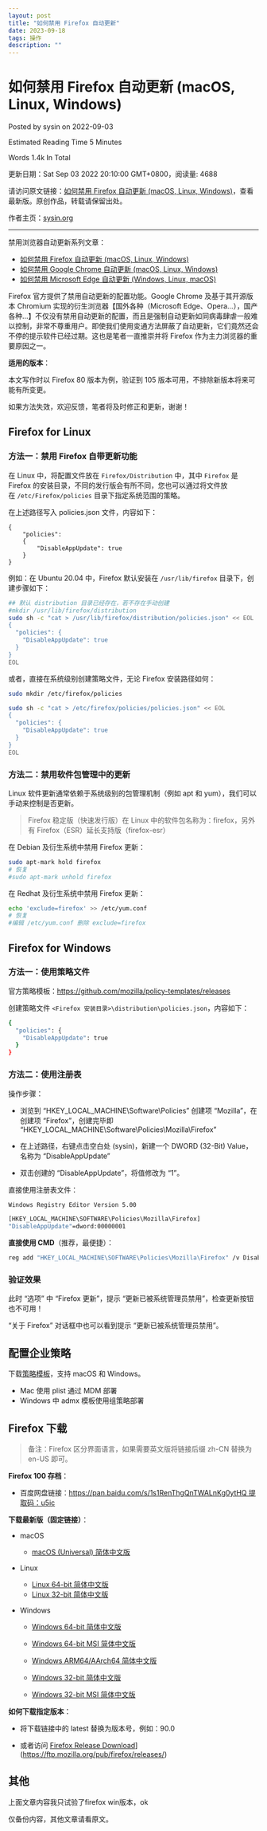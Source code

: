 ```yaml
---
layout: post
title: "如何禁用 Firefox 自动更新"
date: 2023-09-18
tags: 操作
description: ""
---
```


# 如何禁用 Firefox 自动更新 (macOS, Linux, Windows)

Posted by sysin on 2022-09-03

Estimated Reading Time 5 Minutes

Words 1.4k In Total

更新日期：Sat Sep 03 2022 20:10:00 GMT+0800，阅读量: 4688

请访问原文链接：[如何禁用 Firefox 自动更新 (macOS, Linux, Windows)](https://sysin.org/blog/disable-firefox-auto-update/ "如何禁用 Firefox 自动更新 (macOS, Linux, Windows)")，查看最新版。原创作品，转载请保留出处。

作者主页：[sysin.org](https://sysin.org/)

---

禁用浏览器自动更新系列文章：

- [如何禁用 Firefox 自动更新 (macOS, Linux, Windows)](https://sysin.org/blog/disable-firefox-auto-update/ "如何禁用 Firefox 自动更新 (macOS, Linux, Windows)")
- [如何禁用 Google Chrome 自动更新 (macOS, Linux, Windows)](https://sysin.org/blog/disable-chrome-auto-update/ "如何禁用 Google Chrome 自动更新 (macOS, Linux, Windows)")
- [如何禁用 Microsoft Edge 自动更新 (Windows, Linux, macOS)](https://sysin.org/blog/disable-edge-auto-update/ "如何禁用 Microsoft Edge 自动更新 (Windows, Linux, macOS)")

Firefox 官方提供了禁用自动更新的配置功能。Google Chrome 及基于其开源版本 Chromium 实现的衍生浏览器【国外各种（Microsoft Edge、Opera…），国产各种…】不仅没有禁用自动更新的配置，而且是强制自动更新如同病毒肆虐一般难以控制，非常不尊重用户。即使我们使用变通方法屏蔽了自动更新，它们竟然还会不停的提示软件已经过期。这也是笔者一直推崇并将 Firefox 作为主力浏览器的重要原因之一。

**适用的版本**：

本文写作时以 Firefox 80 版本为例，验证到 105 版本可用，不排除新版本将来可能有所变更。

如果方法失效，欢迎反馈，笔者将及时修正和更新，谢谢！

## Firefox for Linux

### 方法一：禁用 Firefox 自带更新功能

在 Linux 中，将配置文件放在 `Firefox/Distribution` 中，其中 `Firefox` 是 Firefox 的安装目录，不同的发行版会有所不同，您也可以通过将文件放在 `/etc/Firefox/policies` 目录下指定系统范围的策略。

在上述路径写入 policies.json 文件，内容如下：

```
{ 
    "policies": 
    { 
        "DisableAppUpdate": true 
    }
}
```



例如：在 Ubuntu 20.04 中，Firefox 默认安装在 `/usr/lib/firefox` 目录下，创建步骤如下：

```bash
## 默认 distribution 目录已经存在，若不存在手动创建
#mkdir /usr/lib/firefox/distribution
sudo sh -c "cat > /usr/lib/firefox/distribution/policies.json" << EOL
{
  "policies": {
    "DisableAppUpdate": true
  }
}
EOL
```



或者，直接在系统级别创建策略文件，无论 Firefox 安装路径如何：

```bash
sudo mkdir /etc/firefox/policies

sudo sh -c "cat > /etc/firefox/policies/policies.json" << EOL
{
  "policies": {
    "DisableAppUpdate": true
  }
}
EOL
```



### 方法二：禁用软件包管理中的更新

Linux 软件更新通常依赖于系统级别的包管理机制（例如 apt 和 yum），我们可以手动来控制是否更新。

> Firefox 稳定版（快速发行版）在 Linux 中的软件包名称为：firefox，另外有 Firefox（ESR）延长支持版（firefox-esr）

在 Debian 及衍生系统中禁用 Firefox 更新：

```bash
sudo apt-mark hold firefox
# 恢复
#sudo apt-mark unhold firefox

```



在 Redhat 及衍生系统中禁用 Firefox 更新：

```bash
echo 'exclude=firefox' >> /etc/yum.conf
# 恢复
#编辑 /etc/yum.conf 删除 exclude=firefox

```



## Firefox for Windows

### 方法一：使用策略文件

官方策略模板：https://github.com/mozilla/policy-templates/releases

创建策略文件 `<Firefox 安装目录>\distribution\policies.json`，内容如下：

```bash
{
  "policies": {
    "DisableAppUpdate": true
  }
}
```



### 方法二：使用注册表

操作步骤：

- 浏览到 “HKEY_LOCAL_MACHINE\Software\Policies” 创建项 “Mozilla”，在创建项 “Firefox”，创建完毕即 “HKEY_LOCAL_MACHINE\Software\Policies\Mozilla\Firefox”

- 在上述路径，右键点击空白处 (sysin)，新建一个 DWORD (32-Bit) Value，名称为 “DisableAppUpdate”

- 双击创建的 “DisableAppUpdate”，将值修改为 “1”。

直接使用注册表文件：

```bash
Windows Registry Editor Version 5.00

[HKEY_LOCAL_MACHINE\SOFTWARE\Policies\Mozilla\Firefox]
"DisableAppUpdate"=dword:00000001
```



**直接使用 CMD**（推荐，最便捷）：

```bash
reg add "HKEY_LOCAL_MACHINE\SOFTWARE\Policies\Mozilla\Firefox" /v DisableAppUpdate /t REG_DWORD /d 1 /f

```



### 验证效果

此时 “选项” 中 “Firefox 更新”，提示 “更新已被系统管理员禁用”，检查更新按钮也不可用！

“关于 Firefox” 对话框中也可以看到提示 “更新已被系统管理员禁用”。

## 配置企业策略

下载[策略模板](https://github.com/mozilla/policy-templates)，支持 macOS 和 Windows。

- Mac 使用 plist 通过 MDM 部署
- Windows 中 admx 模板使用组策略部署

## Firefox 下载

> 备注：Firefox 区分界面语言，如果需要英文版将链接后缀 zh-CN 替换为 en-US 即可。

**Firefox 100 存档**：

- 百度网盘链接：https://pan.baidu.com/s/1s1RenThgQnTWALnKg0ytHQ 提取码：u5ic

**下载最新版（固定链接）**：

- macOS
  
  - [macOS (Universal) 简体中文版](https://download.mozilla.org/?product=firefox-latest-ssl&os=osx&lang=zh-CN)

- Linux
  
  - [Linux 64-bit 简体中文版](https://download.mozilla.org/?product=firefox-latest-ssl&os=linux64&lang=zh-CN)
  - [Linux 32-bit 简体中文版](https://download.mozilla.org/?product=firefox-latest-ssl&os=linux&lang=zh-CN)

- Windows
  
  - [Windows 64-bit 简体中文版](https://download.mozilla.org/?product=firefox-latest-ssl&os=win64&lang=zh-CN)
  
  - [Windows 64-bit MSI 简体中文版](https://download.mozilla.org/?product=firefox-msi-latest-ssl&os=win64&lang=zh-CN)
  
  - [Windows ARM64/AArch64 简体中文版](https://download.mozilla.org/?product=firefox-latest-ssl&os=win64-aarch64&lang=zh-CN)
  
  - [Windows 32-bit 简体中文版](https://download.mozilla.org/?product=firefox-latest-ssl&os=win&lang=zh-CN)
  
  - [Windows 32-bit MSI 简体中文版](https://download.mozilla.org/?product=firefox-msi-latest-ssl&os=win&lang=zh-CN)

**如何下载指定版本**：

- 将下载链接中的 latest 替换为版本号，例如：90.0

- 或者访问 [Firefox Release Download](https://ftp.mozilla.org/pub/firefox/releases/)](https://ftp.mozilla.org/pub/firefox/releases/)

## 其他

上面文章内容我只试验了firefox win版本，ok

仅备份内容，其他文章请看原文。
